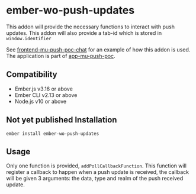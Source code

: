 ember-wo-push-updates
==============================================================================

This addon will provide the necessary functions to interact with push updates.
This addon will also provide a tab-id which is stored in `window.identifier`

See [frontend-mu-push-poc-chat](https://github.com/redpencilio/frontend-mu-push-poc-chat) for an example of how this addon is used.
The application is part of [app-mu-push-poc](https://github.com/redpencilio/app-mu-push-poc).


Compatibility
------------------------------------------------------------------------------

* Ember.js v3.16 or above
* Ember CLI v2.13 or above
* Node.js v10 or above


Not yet published
Installation
------------------------------------------------------------------------------

```
ember install ember-wo-push-updates
```


Usage
------------------------------------------------------------------------------

Only one function is provided, `addPollCallbackFunction`.
This function will register a callback to happen when a push update is received, the callback will be given 3 arguments: the data, type and realm of the push received update.


